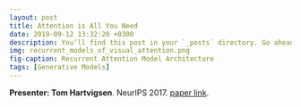 ```yaml
---
layout: post
title: Attention is All You Need
date: 2019-09-12 13:32:20 +0300
description: You’ll find this post in your `_posts` directory. Go ahead and edit it and re-build the site to see your changes. # Add post description (optional)
img: recurrent_models_of_visual_attention.png
fig-caption: Recurrent Attention Model Architecture
tags: [Generative Models]
---
```


**Presenter: Tom Hartvigsen**.
NeurIPS 2017. [paper link](https://arxiv.org/pdf/1706.03762.pdf).
